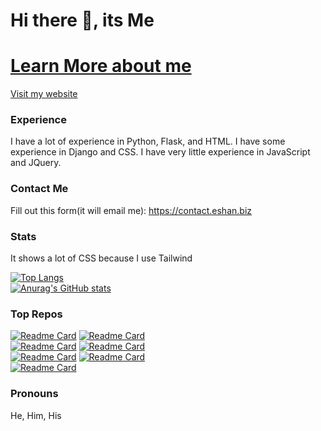 # Hi there 👋, its Me

<!--
**BouncyBird/BouncyBird** is a ✨ _special_ ✨ repository because its `README.md` (this file) appears on your GitHub profile.

Here are some ideas to get you started:

- 🔭 I’m currently working on ...
- 🌱 I’m currently learning ...
- 👯 I’m looking to collaborate on ...
- 🤔 I’m looking for help with ...
- 💬 Ask me about ...
- 📫 How to reach me: ...
- 😄 Pronouns: ...
- ⚡ Fun fact: ...
-->
 # [Learn More about me](https://eshan.biz)

[Visit my website](https://eshan.biz)


### Experience
I have a lot of experience in Python, Flask, and HTML. I have some experience in Django and CSS. I have very little experience in JavaScript and JQuery.

### Contact Me
  Fill out this form(it will email me): https://contact.eshan.biz
### Stats
It shows a lot of CSS because I use Tailwind  


[![Top Langs](https://github-readme-stats.vercel.app/api/top-langs/?username=BouncyBird&langs_count=8&theme=radical&exclude_repo=5things-about-indira,hhoster&langs_count=8)]()  \
[![Anurag's GitHub stats](https://github-readme-stats.vercel.app/api?username=BouncyBird&show_icons=true&theme=radical)]()


### Top Repos
[![Readme Card](https://github-readme-stats.vercel.app/api/pin/?username=BouncyBird&repo=cybercare)](https://github.com/BouncyBird/cybercare)
[![Readme Card](https://github-readme-stats.vercel.app/api/pin/?username=BouncyBird&repo=Flask-Blog)](https://github.com/BouncyBird/Flask-Blog)  
[![Readme Card](https://github-readme-stats.vercel.app/api/pin/?username=BouncyBird&repo=Django-Blog)](https://github.com/BouncyBird/Django-Blog)
[![Readme Card](https://github-readme-stats.vercel.app/api/pin/?username=BouncyBird&repo=Auto-Google-Form-Filler)](https://github.com/BouncyBird/Auto-Google-Form-Filler)  
[![Readme Card](https://github-readme-stats.vercel.app/api/pin/?username=BouncyBird&repo=ezocr)](https://github.com/BouncyBird/ezocr)
[![Readme Card](https://github-readme-stats.vercel.app/api/pin/?username=BouncyBird&repo=flask_todo)](https://github.com/BouncyBird/flask_todo)  
[![Readme Card](https://github-readme-stats.vercel.app/api/pin/?username=BouncyBird&repo=BouncyBird.github.io)](https://github.com/BouncyBird/BouncyBird.github.io)

### Pronouns
He, Him, His
